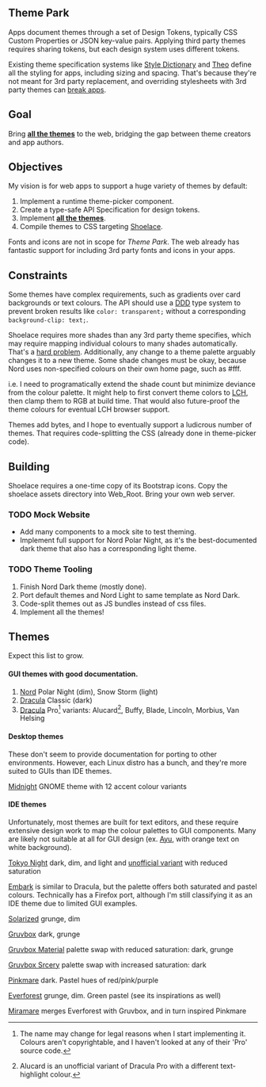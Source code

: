 ## Theme Park
Apps document themes through a set of Design Tokens, typically CSS Custom Properties or JSON key-value pairs. Applying third party themes requires sharing tokens, but each design system uses different tokens.

Existing theme specification systems like [Style Dictionary](https://amzn.github.io/style-dictionary/) and [Theo](https://github.com/salesforce-ux/theo) define all the styling for apps, including sizing and spacing. That's because they're not meant for 3rd party replacement, and overriding stylesheets with 3rd party themes can [break apps](https://stopthemingmy.app/).

## Goal
Bring **[all the themes](#themes)** to the web, bridging the gap between theme creators and app authors.

## Objectives
My vision is for web apps to support a huge variety of themes by default:
1. Implement a runtime theme-picker component.
2. Create a type-safe API Specification for design tokens.
3. Implement **[all the themes](#themes)**.
4. Compile themes to CSS targeting [Shoelace](https://github.com/shoelace-style/shoelace).

Fonts and icons are not in scope for *Theme Park*. The web already has fantastic support for including 3rd party fonts and icons in your apps.

## Constraints
Some themes have complex requirements, such as gradients over card backgrounds or text colours. The API should use a [DDD](https://fsharpforfunandprofit.com/ddd/) type system to prevent broken results like `color: transparent;` without a corresponding `background-clip: text;`.

Shoelace requires more shades than any 3rd party theme specifies, which may require mapping individual colours to many shades automatically. That's a [hard problem](https://lea.verou.me/2020/04/lch-colors-in-css-what-why-and-how/#2-lch-and-lab-is-perceptually-uniform). Additionally, any change to a theme palette arguably changes it to a new theme. Some shade changes must be okay, because Nord uses non-specified colours on their own home page, such as #fff.

i.e. I need to programatically extend the shade count but minimize deviance from the colour palette. It might help to first convert theme colors to [LCH](https://css.land/lch/), then clamp them to RGB at build time. That would also future-proof the theme colours for eventual LCH browser support.

Themes add bytes, and I hope to eventually support a ludicrous number of themes. That requires code-splitting the CSS (already done in theme-picker code).

## Building
Shoelace requires a one-time copy of its Bootstrap icons. Copy the shoelace assets directory into Web_Root. Bring your own web server.

### TODO Mock Website
- Add many components to a mock site to test theming.
- Implement full support for Nord Polar Night, as it's the best-documented dark theme that also has a corresponding light theme.

### TODO Theme Tooling
1. Finish Nord Dark theme (mostly done).
2. Port default themes and Nord Light to same template as Nord Dark.
3. Code-split themes out as JS bundles instead of css files.
4. Implement all the themes!

## Themes
Expect this list to grow.

#### GUI themes with good documentation.
1. [Nord](https://nordtheme.com) Polar Night (dim), Snow Storm (light)
2. [Dracula](https://draculatheme.com) Classic (dark)
3. [Dracula](https://draculatheme.com) Pro[^1] variants: Alucard[^2], Buffy, Blade, Lincoln, Morbius, Van Helsing

[^1]: The name may change for legal reasons when I start implementing it. Colours aren't copyrightable, and I haven't looked at any of their 'Pro' source code.
[^2]: Alucard is an unofficial variant of Dracula Pro with a different text-highlight colour.

#### Desktop themes
These don't seem to provide documentation for porting to other environments. However, each Linux distro has a bunch, and they're more suited to GUIs than IDE themes.

[Midnight](https://github.com/i-mint/midnight) GNOME theme with 12 accent colour variants

#### IDE themes
Unfortunately, most themes are built for text editors, and these require extensive design work to map the colour palettes to GUI components. Many are likely not suitable at all for GUI design (ex. [Ayu](https://github.com/dempfi/ayu), with orange text on white background).

[Tokyo Night](https://github.com/enkia/tokyo-night-vscode-theme) dark, dim, and light and [unofficial variant](https://github.com/huytd/vscode-tokyo-city) with reduced saturation

[Embark](https://embark-theme.github.io) is similar to Dracula, but the palette offers both saturated and pastel colours. Technically has a Firefox port, although I'm still classifying it as an IDE theme due to limited GUI examples.

[Solarized](https://ethanschoonover.com/solarized/#usage-development) grunge, dim

[Gruvbox](https://github.com/morhetz/gruvbox) dark, grunge

[Gruvbox Material](https://github.com/sainnhe/gruvbox-material) palette swap with reduced saturation: dark, grunge

[Gruvbox Srcery](https://srcery-colors.github.io/) palette swap with increased saturation: dark

[Pinkmare](https://github.com/Matsuuu/pinkmare) dark. Pastel hues of red/pink/purple

[Everforest](https://github.com/sainnhe/everforest) grunge, dim. Green pastel (see its inspirations as well)

[Miramare](https://github.com/franbach/miramare) merges Everforest with Gruvbox, and in turn inspired Pinkmare

